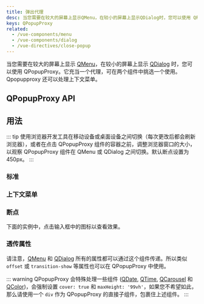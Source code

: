 ```yaml
---
title: 弹出代理
desc: 当您需要在较大的屏幕上显示QMenu，在较小的屏幕上显示QDialog时，您可以使用 QPopupProxy。
keys: QPopupProxy
related:
  - /vue-components/menu
  - /vue-components/dialog
  - /vue-directives/close-popup
---
```


当您需要在较大的屏幕上显示 [QMenu](/vue-components/menu)，在较小的屏幕上显示 [QDialog](/vue-components/dialog) 时，您可以使用 QPopupProxy。它充当一个代理，可在两个组件中挑选一个使用。Qpopupproxy 还可以处理上下文菜单。

## QPopupProxy API

<doc-api file="QPopupProxy" />

## 用法
::: tip
使用浏览器开发工具在移动设备或桌面设备之间切换（每次更改后都会刷新浏览器），或者在点击 QPopupProxy 组件的容器之前，调整浏览器窗口的大小，以观察 QPopupProxy 组件在 QMenu 或 QDialog 之间切换。默认断点设置为 450px。
:::

### 标准

<doc-example title="标准" file="QPopupProxy/Standard" />

### 上下文菜单

<doc-example title="上下文菜单（右键或者长按）" file="QPopupProxy/ContextMenu" />

### 断点

下面的实例中，点击输入框中的图标以查看效果。

<doc-example title="断点 @600px" file="QPopupProxy/Breakpoint" />

### 透传属性

请注意，[QMenu](/vue-components/menu) 和 [QDialog](/vue-components/dialog) 所有的属性都可以通过这个组件传递。所以类似 `offset` 或 `transition-show` 等属性也可以在 QPopupProxy 中使用。

<doc-example title="使用 QMenu 或 QDialog 的属性" file="QPopupProxy/Passthrough" />

::: warning
QPopupProxy 会特殊处理一些组件 ([QDate](/vue-components/date), [QTime](/vue-components/time), [QCarousel](/vue-components/carousel) 和 [QColor](/vue-components/color-picker))，会强制设置 `cover: true` 和 `maxHeight: '99vh'`，如果您不希望如此，那么请使用一个 `div` 作为 QPopupProxy 的直接子组件，包裹住上述组件。
:::
